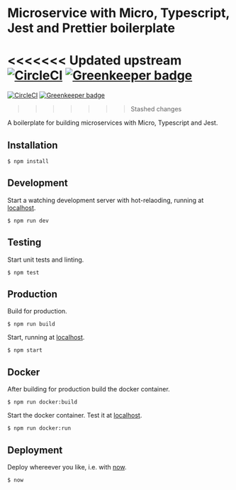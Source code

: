 # Microservice with Micro, Typescript, Jest and Prettier boilerplate

<<<<<<< Updated upstream
[![CircleCI](https://circleci.com/gh/nerdsofalltrades/micro-typescript-jest-prettier-boilerplate.svg?style=svg)](https://circleci.com/gh/nerdsofalltrades/micro-typescript-jest-prettier-boilerplate) [![Greenkeeper badge](https://badges.greenkeeper.io/nerdsofalltrades/micro-typescript-jest-prettier-boilerplate.svg)](https://greenkeeper.io/)
=======
[![CircleCI](https://circleci.com/gh/nerdsofalltrades/micro-typescript-jest-prettier-boilerplate.svg?style=svg)](https://circleci.com/gh/nerdsofalltrades/micro-typescript-jest-prettier-boilerplate)
[![Greenkeeper badge](https://badges.greenkeeper.io/nerdsofalltrades/micro-typescript-jest-prettier-boilerplate.svg)](https://greenkeeper.io/)
>>>>>>> Stashed changes

A boilerplate for building microservices with Micro, Typescript and Jest.

## Installation

```
$ npm install
```

## Development

Start a watching development server with hot-relaoding, running at [localhost](http://localhost:3000).

```
$ npm run dev
```

## Testing

Start unit tests and linting.

```
$ npm test
```

## Production

Build for production.

```
$ npm run build
```

Start, running at [localhost](http://localhost:3000).

```
$ npm start
```

## Docker

After building for production build the docker container.

```
$ npm run docker:build
```

Start the docker container. Test it at [localhost](http://localhost:7878).

```
$ npm run docker:run
```

## Deployment

Deploy whereever you like, i.e. with [now](https://zeit.co/now).

```
$ now
```
